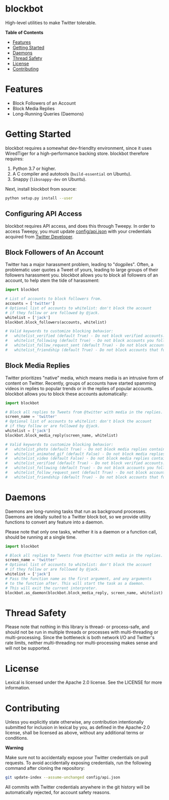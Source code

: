 blockbot
========

High-level utilities to make Twitter tolerable.

**Table of Contents**

- [Features](#features)
- [Getting Started](#getting-started)
- [Daemons](#daemons)
- [Thread Safety](#thread-safety)
- [License](#license)
- [Contributing](#contributing)

# Features

- Block Followers of an Account
- Block Media Replies
- Long-Running Queries (Daemons) 

# Getting Started

blockbot requires a somewhat dev-friendlty environment, since it uses WiredTiger for a high-performance backing store. blockbot therefore requires:

1. Python 3.7 or higher.
2. A C compiler and autotools (`build-essential` on Ubuntu).
2. Snappy (`libsnappy-dev` on Ubuntu).

Next, install blockbot from source:

```bash
python setup.py install --user
```

## Configuring API Access

blockbot requires API access, and does this through Tweepy. In order to access Tweepy, you must update [config/api.json](config/api.json) with your credentials acquired from [Twitter Developer](https://developer.twitter.com/).

## Block Followers of An Account

Twitter has a major harassment problem, leading to "dogpiles". Often, a problematic user quotes a Tweet of yours, leading to large groups of their followers harassment you. blockbot allows you to block all followers of an account, to help stem the tide of harassment:

```python
import blockbot

# List of accounts to block followers from.
accounts = ['twitter']
# Optional list of accounts to whitelist: don't block the account
# if they follow or are followed by @jack.
whitelist = ['jack']
blockbot.block_followers(accounts, whitelist)

# Valid keywords to customize blocking behavior:
#   whitelist_verified (default True) - Do not block verified accounts.
#   whitelist_following (default True) - Do not block accounts you follow.
#   whitelist_follow_request_sent (default True) - Do not block accounts you have sent follow requests to.
#   whitelist_friendship (default True) - Do not block accounts that follow you or you follow.
``` 

## Block Media Replies

Twitter prioritizes "native" media, which means media is an intrusive form of content on Twitter. Recently, groups of accounts have started spamming videos in replies to popular trends or in the replies of popular accounts. blockbot allows you to block these accounts automatically:

```python
import blockbot

# Block all replies to Tweets from @twitter with media in the replies.
screen_name = 'twitter'
# Optional list of accounts to whitelist: don't block the account
# if they follow or are followed by @jack.
whitelist = ['jack']
blockbot.block_media_reply(screen_name, whitelist)

# Valid keywords to customize blocking behavior:
#   whitelist_photo (default True) - Do not block media replies containing photos.
#   whitelist_animated_gif (default False) - Do not block media replies containing animated GIFs.
#   whitelist_video (default False) - Do not block media replies containing video.
#   whitelist_verified (default True) - Do not block verified accounts.
#   whitelist_following (default True) - Do not block accounts you follow.
#   whitelist_follow_request_sent (default True) - Do not block accounts you have sent follow requests to.
#   whitelist_friendship (default True) - Do not block accounts that follow you or you follow.
``` 

# Daemons

Daemons are long-running tasks that run as background processes. Daemons are ideally suited to a Twitter block bot, so we provide utility functions to convert any feature into a daemon.

Please note that only one tasks, whether it is a daemon or a function call, should be running at a single time.

```python
import blockbot

# Block all replies to Tweets from @twitter with media in the replies.
screen_name = 'twitter'
# Optional list of accounts to whitelist: don't block the account
# if they follow or are followed by @jack.
whitelist = ['jack']
# Pass the function name as the first argument, and any arguments
# to the function after. This will start the task as a daemon.
# This will exit the current interpreter.
blockbot.as_daemon(blockbot.block_media_reply, screen_name, whitelist)
```

# Thread Safety

Please note that nothing in this library is thread- or process-safe, and should not be run in multiple threads or processes with multi-threading or multi-processing. Since the bottleneck is both network I/O and Twitter's rate limits, neither multi-threading nor multi-processing makes sense and will not be supported.

# License

Lexical is licensed under the Apache 2.0 license. See the LICENSE for more information.

# Contributing

Unless you explicitly state otherwise, any contribution intentionally submitted for inclusion in lexical by you, as defined in the Apache-2.0 license, shall be licensed as above, without any additional terms or conditions.

**Warning**

Make sure not to accidentally expose your Twitter credentials on pull requests. To avoid accidentally exposing credentials, run the following command after cloning the repository:

```bash
git update-index --assume-unchanged config/api.json
```

All commits with Twitter credentials anywhere in the git history will be automatically rejected, for account safety reasons.
